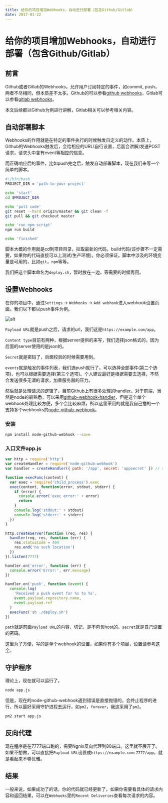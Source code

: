 ```yaml
---
title: 给你的项目增加Webhooks，自动进行部署（包含Github/Gitlab）
date: 2017-01-22
---
```


# 给你的项目增加Webhooks，自动进行部署（包含Github/Gitlab）

## 前言

Github或者Gitlab的Webhooks，允许用户订阅特定的事件，如commit, push，两者不尽相同，但本质差不太多。Github的可以参看[github webhooks](https://developer.github.com/webhooks/)，Gitlab可以参看[gitlab webhooks](https://docs.gitlab.com/ee/web_hooks/web_hooks.html)。

本文后续都以Github为例进行讲解，Gitlab相关可以参考相关内容。

<!--more-->

## 自动部署脚本

Webhooks的作用就是在特定的事件执行的时候触发自定义的动作。本质上，Github的Webhooks触发后，会给相应的URL(自行设置，后面会讲解)发送POST请求，请求头中含有event等相应的信息。

而正确响应后的事件，比如push完之后，触发自动部署脚本，现在我们来写一个简单的脚本。

```bash
#!/bin/bash
PROJECT_DIR = 'path-to-your-project'

echo 'start'
cd $PROJECT_DIR

echo 'pull code'
git reset --hard origin/master && git clean -f
git pull && git checkout master

echo 'run npm script'
npm run build

echo 'finished'
```

脚本大概的作用就是cd到项目目录，拉取最新的代码，build代码(该步骤不一定需要，如果你的代码直接可以上测试/生产环境)。你必须保证，脚本中涉及的环境变量是可用的，比如`git`，`npm`等等。

我们把这个脚本命名为`deploy.sh`，暂时放在一边，等需要的时候再用。

## 设置Webhooks

在你的项目中，通过`Settings` -> `Webhooks` -> `Add webhook`进入webhook设置页面。我们以下都以push事件为例。

![alt](https://static.excaliburhan.com/blog/20170122/Yqhvg8aNP-edKP-2WLADJWRz.jpeg?imageView2/0/w/600)

`Payload URL`就是push之后，请求的url，我们这是`https://example.com/app`。

`Content type`目前有两种，根据server提供的来写，我们选择json格式的，因为后面的server使用的是json的。

`Secret`就是密码了，后面校验的时候需要用到。

`events`就是触发的事件列表，我们选push就行了，可以选择全部事件(第二个选项)，也可以根据需要选择(第三个选项)。个人建议最好是根据需要去选择，不然会发送很多无谓的请求，加重服务器的压力。

然后就是处理请求的逻辑了，目前Github上有很多处理的handler。对于前端，当然是node的最熟悉，可以采用[github-webhook-handler](https://github.com/rvagg/github-webhook-handler)，但是这个单个webhook处理比较方便，多个会比较麻烦，所以这里采用的就是我自己撸的一个支持多个webhooks的[node-github-webhook](https://github.com/excaliburhan/node-github-webhook)。

### 安装

```bash
npm install node-github-webhook --save
```

### 入口文件app.js

```js
var http = require('http')
var createHandler = require('node-github-webhook')
var handler = createHandler({ path: '/app', secret: 'appsecret' }) // single handler

function execFunc(content) {
  var exec = require('child_process').exec
  exec(content, function(error, stdout, stderr) {
    if (error) {
      console.error('exec error:' + error)
      return
    }
    console.log('stdout:' + stdout)
    console.log('stderr:' + stderr)
  })
}

http.createServer(function (req, res) {
  handler(req, res, function (err) {
    res.statusCode = 404
    res.end('no such location')
  })
}).listen(7777)

handler.on('error', function (err) {
  console.error('Error:', err.message)
})

handler.on('push', function (event) {
  console.log(
    'Received a push event for %s to %s',
    event.payload.repository.name,
    event.payload.ref
  )
  execFunc('sh ./deploy.sh')
})
```

`path`就是前面`Payload URL`的内容，切记，是不包含host的，`secret`就是自己设置的密码。

这里为了方便，写的是单个webhook的设置，如果你有多个项目，设置请参考[这个](https://github.com/excaliburhan/node-github-webhook)。

## 守护程序

理论上，现在就可以运行了。

```bash
node app.js
```

但是，现在的node-github-webhook遇到错误是直接抛错的，会终止程序的进行，所以最好采用守护进程去运行，如`pm2`，`forever`，我这采用了`pm2`。

```bash
pm2 start app.js
```

## 反向代理

现在程序是在7777端口跑的，需要Ngnix反向代理到80端口。这里就不展开了。如果不想做，可以直接把`Payload URL`设置成`https://example.com:7777/app`，就是看起来不够优雅。

## 结果

一般来说，如果成功了的话，你的代码就已经更新了。如果你需要看具体的请求内容和返回结果，可以在`Webhooks`里的`Recent Deliveries`查看每次请求的内容。
